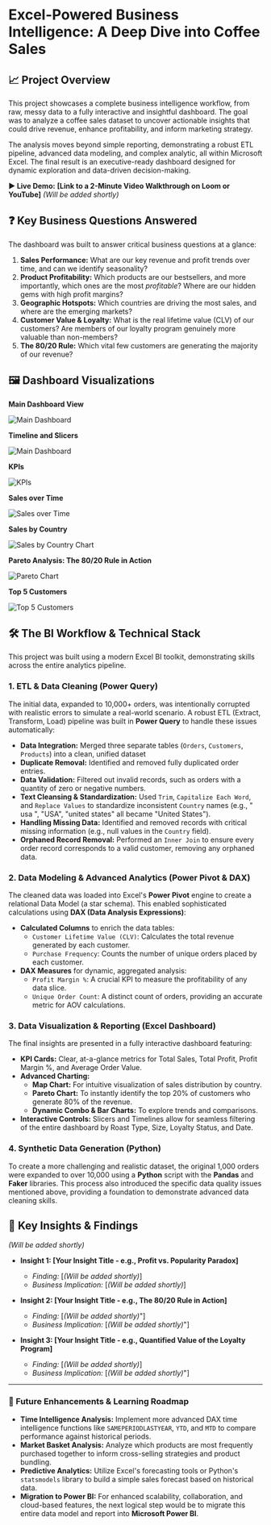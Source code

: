 # Excel-Powered Business Intelligence: A Deep Dive into Coffee Sales

## 📈 Project Overview

This project showcases a complete business intelligence workflow, from raw, messy data to a fully interactive and insightful dashboard. The goal was to analyze a coffee sales dataset to uncover actionable insights that could drive revenue, enhance profitability, and inform marketing strategy.

The analysis moves beyond simple reporting, demonstrating a robust ETL pipeline, advanced data modeling, and complex analytic, all within Microsoft Excel. The final result is an executive-ready dashboard designed for dynamic exploration and data-driven decision-making.

**▶️ Live Demo:** **[Link to a 2-Minute Video Walkthrough on Loom or YouTube]** *(Will be added shortly)*


## ❓ Key Business Questions Answered

The dashboard was built to answer critical business questions at a glance:

1.  **Sales Performance:** What are our key revenue and profit trends over time, and can we identify seasonality?
2.  **Product Profitability:** Which products are our bestsellers, and more importantly, which ones are the most *profitable*? Where are our hidden gems with high profit margins?
3.  **Geographic Hotspots:** Which countries are driving the most sales, and where are the emerging markets?
4.  **Customer Value & Loyalty:** What is the real lifetime value (CLV) of our customers? Are members of our loyalty program genuinely more valuable than non-members?
5.  **The 80/20 Rule:** Which vital few customers are generating the majority of our revenue?


## 🖼️ Dashboard Visualizations

**Main Dashboard View**

![Main Dashboard](images/Coffee-Sales-Dashboard.png)

**Timeline and Slicers**

![Main Dashboard](images/Coffee-Sales-Timeline-and-Slicers.png)

**KPIs**

![KPIs](images/Coffee-Sales-KPIs.png)

**Sales over Time**

![Sales over Time](images/Coffee-Sales-Sales-Over-Time.png)

**Sales by Country**

![Sales by Country Chart](images/Coffee-Sales-Sales-by-Country.png)

**Pareto Analysis: The 80/20 Rule in Action**

![Pareto Chart](images/Coffee-Sales-Pareto-Chart.png)

**Top 5 Customers**

![Top 5 Customers](images/Coffee-Sales-Top-5-Customers.png)


## 🛠️ The BI Workflow & Technical Stack

This project was built using a modern Excel BI toolkit, demonstrating skills across the entire analytics pipeline.

### 1. ETL & Data Cleaning (Power Query)

The initial data, expanded to 10,000+ orders, was intentionally corrupted with realistic errors to simulate a real-world scenario. 
A robust ETL (Extract, Transform, Load) pipeline was built in **Power Query** to handle these issues automatically:

*   **Data Integration:** Merged three separate tables (`Orders`, `Customers`, `Products`) into a clean, unified dataset
*   **Duplicate Removal:** Identified and removed fully duplicated order entries.
*   **Data Validation:** Filtered out invalid records, such as orders with a quantity of zero or negative numbers.
*   **Text Cleansing & Standardization:** Used `Trim`, `Capitalize Each Word`, and `Replace Values` to standardize inconsistent `Country` names (e.g., "  usa ", "USA", "united states" all became "United States").
*   **Handling Missing Data:** Identified and removed records with critical missing information (e.g., null values in the `Country` field).
*   **Orphaned Record Removal:** Performed an `Inner Join` to ensure every order record corresponds to a valid customer, removing any orphaned data.

### 2. Data Modeling & Advanced Analytics (Power Pivot & DAX)

The cleaned data was loaded into Excel's **Power Pivot** engine to create a relational Data Model (a star schema). This enabled sophisticated calculations using **DAX (Data Analysis Expressions)**:

*   **Calculated Columns** to enrich the data tables:
    *   `Customer Lifetime Value (CLV)`: Calculates the total revenue generated by each customer.
    *   `Purchase Frequency`: Counts the number of unique orders placed by each customer.
*   **DAX Measures** for dynamic, aggregated analysis:
    *   `Profit Margin %`: A crucial KPI to measure the profitability of any data slice.
    *   `Unique Order Count`: A distinct count of orders, providing an accurate metric for AOV calculations.

### 3. Data Visualization & Reporting (Excel Dashboard)

The final insights are presented in a fully interactive dashboard featuring:

*   **KPI Cards:** Clear, at-a-glance metrics for Total Sales, Total Profit, Profit Margin %, and Average Order Value.
*   **Advanced Charting:**
    *   **Map Chart:** For intuitive visualization of sales distribution by country.
    *   **Pareto Chart:** To instantly identify the top 20% of customers who generate 80% of the revenue.
    *   **Dynamic Combo & Bar Charts:** To explore trends and comparisons.
*   **Interactive Controls:** Slicers and Timelines allow for seamless filtering of the entire dashboard by Roast Type, Size, Loyalty Status, and Date.

### 4. Synthetic Data Generation (Python)

To create a more challenging and realistic dataset, the original 1,000 orders were expanded to over 10,000 using a **Python** script with the **Pandas** and **Faker** libraries. This process also introduced the specific data quality issues mentioned above, providing a foundation to demonstrate advanced data cleaning skills.


## 🔑 Key Insights & Findings

*(Will be added shortly)*

*   **Insight 1: [Your Insight Title - e.g., Profit vs. Popularity Paradox]**
    *   *Finding:* [*(Will be added shortly)*]
    *   *Business Implication:* [*(Will be added shortly)*]

*   **Insight 2: [Your Insight Title - e.g., The 80/20 Rule in Action]**
    *   *Finding:* [*(Will be added shortly)*"]
    *   *Business Implication:* [*(Will be added shortly)*"]

*   **Insight 3: [Your Insight Title - e.g., Quantified Value of the Loyalty Program]**
    *   *Finding:* [*(Will be added shortly)*]
    *   *Business Implication:* [*(Will be added shortly)*"]

---


### 🚀 Future Enhancements & Learning Roadmap

*   **Time Intelligence Analysis:** Implement more advanced DAX time intelligence functions like `SAMEPERIODLASTYEAR`, `YTD`, and `MTD` to compare performance against historical periods.
*   **Market Basket Analysis:** Analyze which products are most frequently purchased together to inform cross-selling strategies and product bundling.
*   **Predictive Analytics:** Utilize Excel's forecasting tools or Python's `statsmodels` library to build a simple sales forecast based on historical data.
*   **Migration to Power BI:** For enhanced scalability, collaboration, and cloud-based features, the next logical step would be to migrate this entire data model and report into **Microsoft Power BI**.
